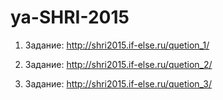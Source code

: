 # ya-SHRI-2015
1. Задание:
http://shri2015.if-else.ru/quetion_1/

2. Задание:
http://shri2015.if-else.ru/quetion_2/

3. Задание:
http://shri2015.if-else.ru/quetion_3/
